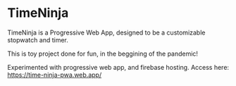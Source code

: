 # TimeNinja
TimeNinja is a Progressive Web App, designed to be a customizable stopwatch and timer. 

This is toy project done for fun, in the beggining of the pandemic!

Experimented with progressive web app, and firebase hosting. Access here: https://time-ninja-pwa.web.app/
